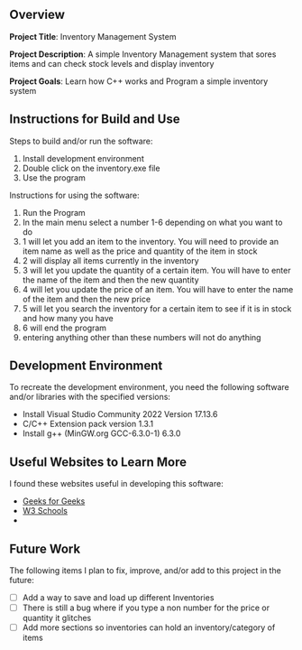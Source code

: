 ## Overview

**Project Title**: Inventory Management System

**Project Description**: A simple Inventory Management system that sores items and can check stock levels and display inventory

**Project Goals**: Learn how C++ works and Program a simple inventory system

## Instructions for Build and Use

Steps to build and/or run the software:

1. Install development environment
2. Double click on the inventory.exe file
3. Use the program

Instructions for using the software:

1. Run the Program
2. In the main menu select a number 1-6 depending on what you want to do
3. 1 will let you add an item to the inventory. You will need to provide an item name as well as the price and quantity of the item in stock
4. 2 will display all items currently in the inventory
5. 3 will let you update the quantity of a certain item. You will have to enter the name of the item and then the new quantity
6. 4 will let you update the price of an item. You will have to enter the name of the item and then the new price
7. 5 will let you search the inventory for a certain item to see if it is in stock and how many you have
8. 6 will end the program
9. entering anything other than these numbers will not do anything

## Development Environment 

To recreate the development environment, you need the following software and/or libraries with the specified versions:

* Install Visual Studio Community 2022 Version 17.13.6
* C/C++ Extension pack version 1.3.1
* Install g++ (MinGW.org GCC-6.3.0-1) 6.3.0

## Useful Websites to Learn More

I found these websites useful in developing this software:

* [Geeks for Geeks](https://www.geeksforgeeks.org/c-plus-plus/)
* [W3 Schools](https://www.w3schools.com/cpp/)
*

## Future Work

The following items I plan to fix, improve, and/or add to this project in the future:

* [ ] Add a way to save and load up different Inventories
* [ ] There is still a bug where if you type a non number for the price or quantity it glitches
* [ ] Add more sections so inventories can hold an inventory/category of items 
